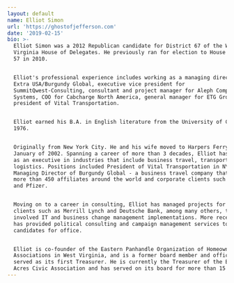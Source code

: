 ```yaml
---
layout: default
name: Elliot Simon
url: 'https://ghostofjefferson.com'
date: '2019-02-15'
bio: >-
  Elliot Simon was a 2012 Republican candidate for District 67 of the West
  Virginia House of Delegates. He previously ran for election to House District
  57 in 2010.


  Elliot's professional experience includes working as a managing director for
  Extra USA/Burgundy Global, executive vice president for
  SummitQwest-Consulting, consultant and project manager for Aleph Computer
  Systems, COO for Cabcharge North America, general manager for ETG Group, and
  president of Vital Transportation.


  Elliot earned his B.A. in English literature from the University of Chicago in
  1976.


  Originally from New York City. He and his wife moved to Harpers Ferry, WV in
  January of 2002. Spanning a career of more than 3 decades, Elliot has served
  as an executive in industries that include business travel, transportation and
  logistics. Positions included President of Vital Transportation in NYC and
  Managing Director of Burgundy Global - a business travel company that included
  more than 450 affiliates around the world and corporate clients such as IBM
  and Pfizer.


  Moving on to a career in consulting, Elliot has managed projects for diverse
  clients such as Merrill Lynch and Deutsche Bank, among many others, that
  involved IT and business change management implementations. More recently he
  has provided political consulting and campaign management services to
  candidates for office.


  Elliot is co-founder of the Eastern Panhandle Organization of Homeowners
  Associations in West Virginia, and is a former board member and officer having
  served as its first Treasurer. He is currently the Treasurer of the Blue Ridge
  Acres Civic Association and has served on its board for more than 15 years.
---
```


